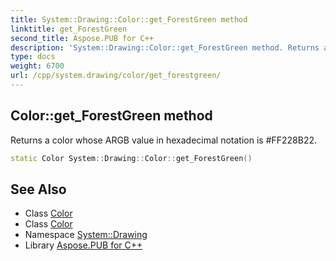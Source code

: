 ```yaml
---
title: System::Drawing::Color::get_ForestGreen method
linktitle: get_ForestGreen
second_title: Aspose.PUB for C++
description: 'System::Drawing::Color::get_ForestGreen method. Returns a color whose ARGB value in hexadecimal notation is #FF228B22 in C++.'
type: docs
weight: 6700
url: /cpp/system.drawing/color/get_forestgreen/
---
```

## Color::get_ForestGreen method


Returns a color whose ARGB value in hexadecimal notation is #FF228B22.

```cpp
static Color System::Drawing::Color::get_ForestGreen()
```

## See Also

* Class [Color](../)
* Class [Color](../)
* Namespace [System::Drawing](../../)
* Library [Aspose.PUB for C++](../../../)
